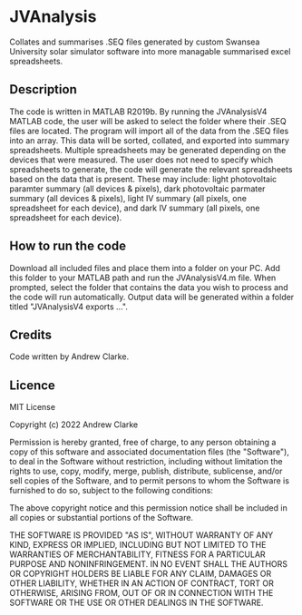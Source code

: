 # JVAnalysis
Collates and summarises .SEQ files generated by custom Swansea University solar simulator software into more managable summarised excel spreadsheets.

## Description
The code is written in MATLAB R2019b. By running the JVAnalysisV4 MATLAB code, the user will be asked to select the folder where their .SEQ files are located. The program will import all of the data from the .SEQ files into an array. This data will be sorted, collated, and exported into summary spreadsheets. Multiple spreadsheets may be generated depending on the devices that were measured. The user does not need to specify which spreadsheets to generate, the code will generate the relevant spreadsheets based on the data that is present. These may include: light photovoltaic paramter summary (all devices & pixels), dark photovoltaic parmater summary (all devices & pixels), light IV summary (all pixels, one spreadsheet for each device), and dark IV summary (all pixels, one spreadsheet for each device).

## How to run the code
Download all included files and place them into a folder on your PC. Add this folder to your MATLAB path and run the JVAnalysisV4.m file. When prompted, select the folder that contains the data you wish to process and the code will run automatically. Output data will be generated within a folder titled "JVAnalysisV4 exports ...".

## Credits
Code written by Andrew Clarke.

## Licence
MIT License

Copyright (c) 2022 Andrew Clarke

Permission is hereby granted, free of charge, to any person obtaining a copy
of this software and associated documentation files (the "Software"), to deal
in the Software without restriction, including without limitation the rights
to use, copy, modify, merge, publish, distribute, sublicense, and/or sell
copies of the Software, and to permit persons to whom the Software is
furnished to do so, subject to the following conditions:

The above copyright notice and this permission notice shall be included in all
copies or substantial portions of the Software.

THE SOFTWARE IS PROVIDED "AS IS", WITHOUT WARRANTY OF ANY KIND, EXPRESS OR
IMPLIED, INCLUDING BUT NOT LIMITED TO THE WARRANTIES OF MERCHANTABILITY,
FITNESS FOR A PARTICULAR PURPOSE AND NONINFRINGEMENT. IN NO EVENT SHALL THE
AUTHORS OR COPYRIGHT HOLDERS BE LIABLE FOR ANY CLAIM, DAMAGES OR OTHER
LIABILITY, WHETHER IN AN ACTION OF CONTRACT, TORT OR OTHERWISE, ARISING FROM,
OUT OF OR IN CONNECTION WITH THE SOFTWARE OR THE USE OR OTHER DEALINGS IN THE
SOFTWARE.
